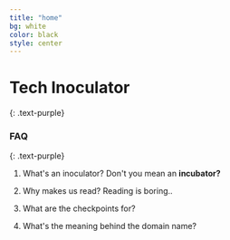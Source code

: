 ```yaml
---
title: "home"
bg: white
color: black
style: center
---
```


# **Tech Inoculator**
{: .text-purple}

<i class="fa fa-flask fa-5x"></i>


### FAQ 
{: .text-purple}

1. What's an inoculator? Don't you mean an **incubator?**

2. Why makes us read? Reading is boring..

3. What are the checkpoints for?

4. What's the meaning behind the domain name?